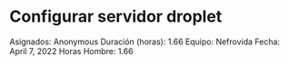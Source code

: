 # Configurar servidor droplet

Asignados: Anonymous
Duración (horas): 1.66
Equipo: Nefrovida
Fecha: April 7, 2022
Horas Hombre: 1.66